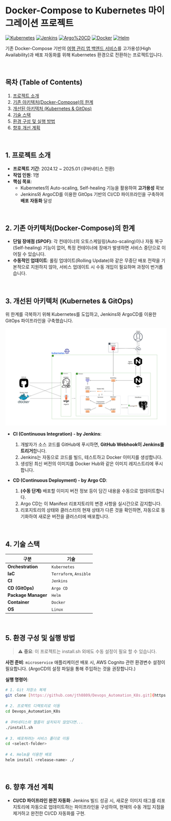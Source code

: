 # Docker-Compose to Kubernetes 마이그레이션 프로젝트

[![Kubernetes](https://img.shields.io/badge/kubernetes-%23326ce5.svg?style=for-the-badge&logo=kubernetes&logoColor=white)](https://kubernetes.io)
[![Jenkins](https://img.shields.io/badge/jenkins-%232C5263.svg?style=for-the-badge&logo=jenkins&logoColor=white)](https://www.jenkins.io)
[![Argo%20CD](https://img.shields.io/badge/Argo%20CD-FFFFFF?style=for-the-badge&logo=argo&logoColor=black)](https://argoproj.github.io/cd/)
[![Docker](https://img.shields.io/badge/docker-%230db7ed.svg?style=for-the-badge&logo=docker&logoColor=white)](https://www.docker.com/)
[![Helm](https://img.shields.io/badge/Helm-0f1689?style=for-the-badge&logo=helm&logoColor=white)](https://helm.sh/)


기존 Docker-Compose 기반의 [여행 관리 앱 백엔드 서비스](https://github.com/jth0809/AWS_Free_Tier_Microservice)를 고가용성(High Availability)과 배포 자동화를 위해 Kubernetes 환경으로 전환하는 프로젝트입니다.

<br>

## 목차 (Table of Contents)

1.  [프로젝트 소개](#1-프로젝트-소개)
2.  [기존 아키텍처(Docker-Compose)의 한계](#2-기존-아키텍처docker-compose의-한계)
3.  [개선된 아키텍처 (Kubernetes & GitOps)](#3-개선된-아키텍처-kubernetes--gitops)
4.  [기술 스택](#4-기술-스택)
5.  [환경 구성 및 실행 방법](#5-환경-구성-및-실행-방법)
6.  [향후 개선 계획](#6-향후-개선-계획)

<br>

## 1. 프로젝트 소개
-   **프로젝트 기간**: 2024.12 ~ 2025.01 (쿠버네티스 전환)
-   **작업 인원**: 1명
-   **핵심 목표**:
    -   Kubernetes의 Auto-scaling, Self-healing 기능을 활용하여 **고가용성** 확보
    -   Jenkins와 ArgoCD를 이용한 GitOps 기반의 CI/CD 파이프라인을 구축하여 **배포 자동화** 달성

<br>

## 2. 기존 아키텍처(Docker-Compose)의 한계

-   **단일 장애점 (SPOF)**: 각 컨테이너의 오토스케일링(Auto-scaling)이나 자동 복구(Self-healing) 기능이 없어, 특정 컨테이너에 장애가 발생하면 서비스 중단으로 이어질 수 있습니다.
-   **수동적인 업데이트**: 롤링 업데이트(Rolling Update)와 같은 무중단 배포 전략을 기본적으로 지원하지 않아, 서비스 업데이트 시 수동 개입이 필요하며 과정이 번거롭습니다.

<br>

## 3. 개선된 아키텍처 (Kubernetes & GitOps)

위 한계를 극복하기 위해 Kubernetes를 도입하고, Jenkins와 ArgoCD를 이용한 GitOps 파이프라인을 구축했습니다.

![구조도](img/Microservice.PNG)

-   **CI (Continuous Integration) - by Jenkins**:
    1.  개발자가 소스 코드를 GitHub에 푸시하면, **GitHub Webhook이 Jenkins를 트리거**합니다.
    2.  Jenkins는 자동으로 코드를 빌드, 테스트하고 Docker 이미지를 생성합니다.
    3.  생성된 최신 버전의 이미지를 Docker Hub와 같은 이미지 레지스트리에 푸시합니다.

-   **CD (Continuous Deployment) - by Argo CD**:
    1.  **(수동 단계)** 배포할 이미지 버전 정보 등이 담긴 내용을 수동으로 업데이트합니다.
    2.  Argo CD는 이 Manifest 리포지토리의 변경 사항을 실시간으로 감지합니다.
    3.  리포지토리의 상태와 클러스터의 현재 상태가 다른 것을 확인하면, 자동으로 동기화하여 새로운 버전을 클러스터에 배포합니다.

<br>

## 4. 기술 스택

| 구분 | 기술 |
|---|---|
| **Orchestration** | `Kubernetes` |
| **IaC** | `Terraform`, `Ansible` |
| **CI** | `Jenkins` |
| **CD (GitOps)** | `Argo CD` |
| **Package Manager**| `Helm`|
| **Container** | `Docker` |
| **OS** | `Linux` |

<br>

## 5. 환경 구성 및 실행 방법

> ⚠️ **중요**: 이 프로젝트는 install.sh 외에도 수동 설정이 필요 할 수 있습니다.  

**사전 준비**: `microservice` 애플리케이션 배포 시, AWS Cognito 관련 환경변수 설정이 필요합니다. (ArgoCD의 설정 파일을 통해 주입하는 것을 권장합니다.)

**실행 명령어**:
```bash
# 1. Git 저장소 복제
git clone [https://github.com/jth0809/Devops_Automation_K8s.git](https://github.com/jth0809/Devops_Automation_K8s.git)

# 2. 프로젝트 디렉토리로 이동
cd Devops_Automation_K8s

# 쿠버네티스와 헬름이 설치되지 않았다면...
./install.sh

# 3. 배포하려는 서비스 폴더로 이동
cd <select-folder>

# 4. Helm을 이용한 배포
helm install <release-name> ./
```

<br>

## 6. 향후 개선 계획

-   **CI/CD 파이프라인 완전 자동화**: Jenkins 빌드 성공 시, 새로운 이미지 태그를 리포지토리에 자동으로 업데이트하는 파이프라인을 구성하여, 현재의 수동 개입 지점을 제거하고 완전한 CI/CD 자동화를 구현.
